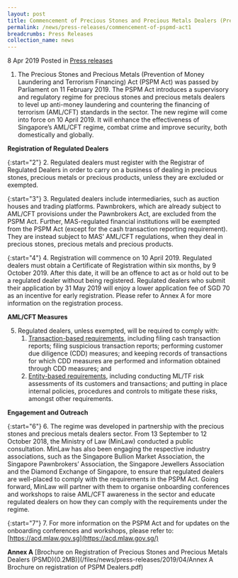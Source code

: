 ```yaml
---
layout: post
title: Commencement of Precious Stones and Precious Metals Dealers (Prevention of Money Laundering and Terrorism Financing) Act on 10 April 2019
permalink: /news/press-releases/commencement-of-pspmd-act1
breadcrumbs: Press Releases
collection_name: news
---
```



8 Apr 2019 Posted in [Press releases](/news/press-releases)

1. The Precious Stones and Precious Metals (Prevention of Money Laundering and Terrorism Financing) Act (PSPM Act) was passed by Parliament on 11 February 2019. The PSPM Act introduces a supervisory and regulatory regime for precious stones and precious metals dealers to level up anti-money laundering and countering the financing of terrorism (AML/CFT) standards in the sector. The new regime will come into force on 10 April 2019. It will enhance the effectiveness of Singapore’s AML/CFT regime, combat crime and improve security, both domestically and globally.


**Registration of Regulated Dealers**

{:start="2"}
2. Regulated dealers must register with the Registrar of Regulated Dealers in order to carry on a business of dealing in precious stones, precious metals or precious products, unless they are excluded or exempted.

 
{:start="3"}
3. Regulated dealers include intermediaries, such as auction houses and trading platforms. Pawnbrokers, which are already subject to AML/CFT provisions under the Pawnbrokers Act, are excluded from the PSPM Act. Further, MAS-regulated financial institutions will be exempted from the PSPM Act (except for the cash transaction reporting requirement). They are instead subject to MAS’ AML/CFT regulations, when they deal in precious stones, precious metals and precious products.

 
{:start="4"}
4. Registration will commence on 10 April 2019. Regulated dealers must obtain a Certificate of Registration within six months, by 9 October 2019. After this date, it will be an offence to act as or hold out to be a regulated dealer without being registered. Regulated dealers who submit their application by 31 May 2019 will enjoy a lower application fee of SGD 70 as an incentive for early registration. Please refer to Annex A for more information on the registration process.

**AML/CFT Measures**

<ol start="5">
<li>Regulated dealers, unless exempted, will be required to comply with:
<ol>
<li><u>Transaction-based requirements</u>, including filing cash transaction reports; filing suspicious transaction reports; performing customer due diligence (CDD) measures; and keeping records of transactions for which CDD measures are performed and information obtained through CDD measures; and</li>
<li><u>Entity-based requirements</u>, including conducting ML/TF risk assessments of its customers and transactions; and putting in place internal policies, procedures and controls to mitigate these risks, amongst other requirements.</li>
</ol>

</li>
</ol>

**Engagement and Outreach**

{:start="6"}
6. The regime was developed in partnership with the precious stones and precious metals dealers sector. From 13 September to 12 October 2018, the Ministry of Law (MinLaw) conducted a public consultation. MinLaw has also been engaging the respective industry associations, such as the Singapore Bullion Market Association, the Singapore Pawnbrokers’ Association, the Singapore Jewellers Association and the Diamond Exchange of Singapore, to ensure that regulated dealers are well-placed to comply with the requirements in the PSPM Act. Going forward, MinLaw will partner with them to organise onboarding conferences and workshops to raise AML/CFT awareness in the sector and educate regulated dealers on how they can comply with the requirements under the regime.

{:start="7"}
7. For more information on the PSPM Act and for updates on the onboarding conferences and workshops, please refer to: [https://acd.mlaw.gov.sg](https://acd.mlaw.gov.sg/)


**Annex A**
[Brochure on Registration of Precious Stones and Precious Metals Dealers (PSMD)(0.2MB)](/files/news/press-releases/2019/04/Annex A Brochure on registration of PSPM Dealers.pdf)

